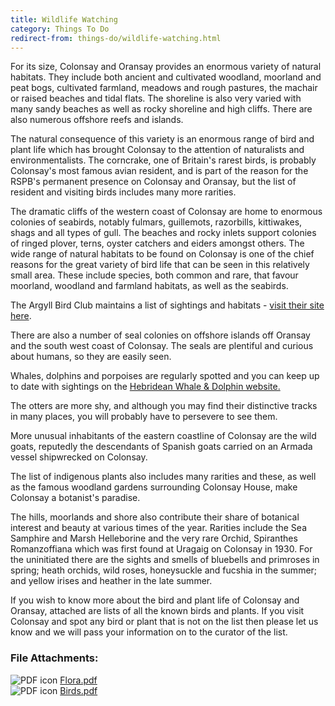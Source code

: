 ```yaml
---
title: Wildlife Watching
category: Things To Do
redirect-from: things-do/wildlife-watching.html
---
```


For its size, Colonsay and Oransay provides an enormous variety of natural habitats. They include both ancient and cultivated woodland, moorland and peat bogs, cultivated farmland, meadows and rough pastures, the machair or raised beaches and tidal flats. The shoreline is also very varied with many sandy beaches as well as rocky shoreline and high cliffs. There are also numerous offshore reefs and islands.

The natural consequence of this variety is an enormous range of bird and plant life which has brought Colonsay to the attention of naturalists and environmentalists. The corncrake, one of Britain's rarest birds, is probably Colonsay's most famous avian resident, and is part of the reason for the RSPB's permanent presence on Colonsay and Oransay, but the list of resident and visiting birds includes many more rarities.

The dramatic cliffs of the western coast of Colonsay are home to enormous colonies of seabirds, notably fulmars, guillemots, razorbills, kittiwakes, shags and all types of gull. The beaches and rocky inlets support colonies of ringed plover, terns, oyster catchers and eiders amongst others. The wide range of natural habitats to be found on Colonsay is one of the chief reasons for the great variety of bird life that can be seen in this relatively small area. These include species, both common and rare, that favour moorland, woodland and farmland habitats, as well as the seabirds.

The Argyll Bird Club maintains a list of sightings and habitats - <a href="https://argyllbirdclub.org/?page_id=126">visit their site here</a>.

There are also a number of seal colonies on offshore islands off Oransay and the south west coast of Colonsay. The seals are plentiful and curious about humans, so they are easily seen.

Whales, dolphins and porpoises are regularly spotted and you can keep up to date with sightings on the <a href="https://whaletrack.hwdt.org/sightings-map/">Hebridean Whale &amp; Dolphin website.</a>

The otters are more shy, and although you may find their distinctive tracks in many places, you will probably have to persevere to see them.

More unusual inhabitants of the eastern coastline of Colonsay are the wild goats, reputedly the descendants of Spanish goats carried on an Armada vessel shipwrecked on Colonsay.

The list of indigenous plants also includes many rarities and these, as well as the famous woodland gardens surrounding Colonsay House, make Colonsay a botanist's paradise.

The hills, moorlands and shore also contribute their share of botanical interest and beauty at various times of the year. Rarities include the Sea Samphire and Marsh Helleborine and the very rare Orchid, Spiranthes Romanzoffiana which was first found at Uragaig on Colonsay in 1930. For the uninitiated there are the sights and smells of bluebells and primroses in spring; heath orchids, wild roses, honeysuckle and fucshia in the summer; and yellow irises and heather in the late summer.

If you wish to know more about the bird and plant life of Colonsay and Oransay, attached are lists of all the known birds and plants. If you visit Colonsay and spot any bird or plant that is not on the list then please let us know and we will pass your information on to the curator of the list.

<div class="field field-name-field-fileattachments field-type-file field-label-above clearfix">
      <div class="field-label"><h3>File Attachments:&nbsp;</h3></div>
    <div class="field-items">
          <div class="field-item even"><span class="file"><img class="file-icon" alt="PDF icon" title="application/pdf" src="{{ site.baseurl }}/images/application-pdf.png" /> <a href="{{ site.baseurl }}/downloads/Flora.pdf" type="application/pdf; length=855210">Flora.pdf</a></span></div>
          <div class="field-item odd"><span class="file"><img class="file-icon" alt="PDF icon" title="application/pdf" src="{{ site.baseurl }}/images/application-pdf.png" /> <a href="{{ site.baseurl }}/downloads/Birds.pdf" type="application/pdf; length=326665">Birds.pdf</a></span>